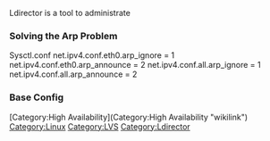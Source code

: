 Ldirector is a tool to administrate <LVS>

### Solving the Arp Problem

Sysctl.conf net.ipv4.conf.eth0.arp\_ignore = 1
net.ipv4.conf.eth0.arp\_announce = 2 net.ipv4.conf.all.arp\_ignore = 1
net.ipv4.conf.all.arp\_announce = 2

### Base Config

[Category:High Availability](Category:High Availability "wikilink")
<Category:Linux> <Category:LVS> <Category:Ldirector>
